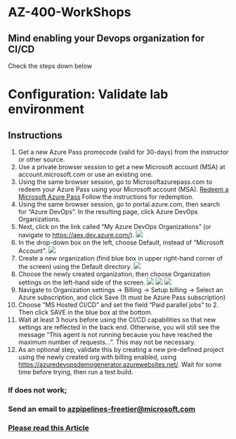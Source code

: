 # AZ-400-WorkShops

## Mind enabling your Devops organization for CI/CD

Check the steps down below

# Configuration: Validate lab environment

## Instructions

1. Get a new Azure Pass promocode (valid for 30-days) from the instructor or other source.
2. Use a private browser session to get a new Microsoft account (MSA) at account.microsoft.com or use an existing one.
3. Using the same browser session, go to Microsoftazurepass.com to redeem your Azure Pass using your Microsoft account (MSA). [Redeem a Microsoft Azure Pass](https://www.microsoftazurepass.com/Home/HowTo?Length=5) Follow the instructions for redemption. 
4. Using the same browser session, go to portal.azure.com, then search for “Azure DevOps”. In the resulting page, click Azure DevOps Organizations. 
5. Next, click on the link called “My Azure DevOps Organizations” (or navigate to https://aex.dev.azure.com/).
![](https://raw.githubusercontent.com/cemvarol/AZ-400-WorkShops/master/DevopsOrgCreate/01-GetInfo.png)
7. In the drop-down box on the left, choose Default, instead of “Microsoft Account”.
![](https://raw.githubusercontent.com/cemvarol/AZ-400-WorkShops/master/DevopsOrgCreate/02-FirstSituation.png)
9. Create a new organization (find blue box in upper right-hand corner of the screen) using the Default directory. 
![](https://raw.githubusercontent.com/cemvarol/AZ-400-WorkShops/master/DevopsOrgCreate/03-ChangeDir.png)
11. Choose the newly created organization, then choose Organization settings on the left-hand side of the screen.
![](https://raw.githubusercontent.com/cemvarol/AZ-400-WorkShops/master/DevopsOrgCreate/04-DoAgain.png)
![](https://raw.githubusercontent.com/cemvarol/AZ-400-WorkShops/master/DevopsOrgCreate/05-SecondSituation%20-%20.png)
![](https://raw.githubusercontent.com/cemvarol/AZ-400-WorkShops/master/DevopsOrgCreate/06-Final.png)
13. Navigate to Organization settings -> Billing -> Setup billing -> Select an Azure subscription, and click Save (It must be Azure Pass subscription)
14. Choose “MS Hosted CI/CD” and set the field “Paid parallel jobs” to 2. Then click SAVE in the blue box at the bottom. 
15. Wait at least 3 hours before using the CI/CD capabilities so that new settings are reflected in the back end. Otherwise, you will still see the message “This agent is not running because you have reached the maximum number of requests…”. This may not be necessary.
16. As an optional step, validate this by creating a new pre-defined project using the newly created org with billing enabled, using https://azuredevopsdemogenerator.azurewebsites.net/. Wait for some time before trying, then run a test build.



### If does not work; ###
### Send an email to azpipelines-freetier@microsoft.com ### 


### [Please read this Article](https://devblogs.microsoft.com/devops/change-in-azure-pipelines-grant-for-private-projects)
